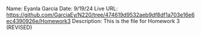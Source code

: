 Name: Eyanla Garcia
Date: 9/19/24
Live URL: https://github.com/GarciaEy/N220/tree/474619d9532aeb9df8df1a703e16e6ec4390926e/Homework3
Description: This is the file for Homework 3 (REVISED)
